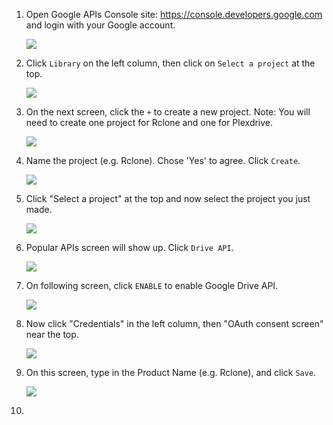 1. Open Google APIs Console site: https://console.developers.google.com and login with your Google account.

    ![](http://i.imgur.com/ExfSqLe.png)
    
2. Click `Library` on the left column, then click on `Select a project` at the top.

    ![](http://i.imgur.com/TYNDd66.png)

3. On the next screen, click the `+` to create a new project. Note: You will need to create one project for Rclone and one for Plexdrive. 

    ![](http://i.imgur.com/58uc6x8.png)

4. Name the project (e.g. Rclone). Chose 'Yes' to agree. Click `Create`.

    ![](http://i.imgur.com/UsIqTK6.png)

5. Click "Select a project" at the top and now select the project you just made. 

    ![](http://i.imgur.com/afWIJUx.png)

6. Popular APIs screen will show up. Click `Drive API`.

    ![](http://i.imgur.com/TPjvOo7.png)

7. On following screen, click `ENABLE` to enable Google Drive API.

    ![](http://i.imgur.com/p3siXp9.png)

8. Now click "Credentials" in the left column, then  "OAuth consent screen" near the top. 

    ![](http://i.imgur.com/CmBtlmd.png)
      
9. On this screen, type in the Product Name (e.g. Rclone), and click `Save`.

    ![](http://i.imgur.com/HZltGd3.png)

10. 
